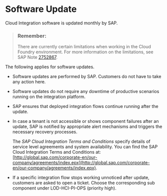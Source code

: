 <!-- loio06474e8ede674f2094bfe6250fe1afa1 -->

# Software Update

Cloud Integration software is updated monthly by SAP.

> ### Remember:  
> There are currently certain limitations when working in the Cloud Foundry environment. For more information on the limitations, see SAP Note [2752867](https://me.sap.com/notes/2752867).

The following applies for software updates.

-   Software updates are performed by SAP. Customers do not have to take any action here.

-   Software updates do not require any downtime of productive scenarios running on the integration platform.

-   SAP ensures that deployed integration flows continue running after the update.

-   In case a tenant is not accessible or shows component failures after an update, SAP is notified by appropriate alert mechanisms and triggers the necessary recovery processes.

    The *SAP Cloud Integration Terms and Conditions* specify details of service level agreements and system availability. You can find the SAP Cloud Integration Terms and Conditions at: [http://global.sap.com/corporate-en/our-company/agreements/index.epx](http://global.sap.com/corporate-en/our-company/agreements/index.epx).

-   If a specific integration flow stops working unnoticed after update, customers are asked to open a ticket. Choose the corresponding sub component under LOD-HCI-PI-OPS \(priority high\).


